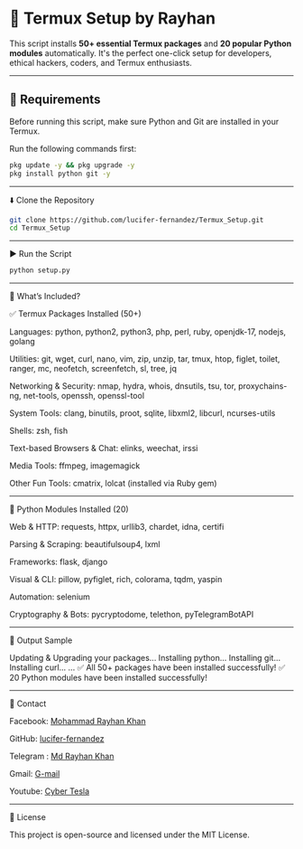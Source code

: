 # 🧰 Termux Setup by Rayhan

This script installs **50+ essential Termux packages** and **20 popular Python modules** automatically. It's the perfect one-click setup for developers, ethical hackers, coders, and Termux enthusiasts.

---

## 📌 Requirements

Before running this script, make sure Python and Git are installed in your Termux.

Run the following commands first:

```bash
pkg update -y && pkg upgrade -y
pkg install python git -y
```

---

⬇️ Clone the Repository
```bash
git clone https://github.com/lucifer-fernandez/Termux_Setup.git
cd Termux_Setup
```

---

▶️ Run the Script
```bash
python setup.py
```

---

🧾 What’s Included?

✅ Termux Packages Installed (50+)

Languages: python, python2, python3, php, perl, ruby, openjdk-17, nodejs, golang

Utilities: git, wget, curl, nano, vim, zip, unzip, tar, tmux, htop, figlet, toilet, ranger, mc, neofetch, screenfetch, sl, tree, jq

Networking & Security: nmap, hydra, whois, dnsutils, tsu, tor, proxychains-ng, net-tools, openssh, openssl-tool

System Tools: clang, binutils, proot, sqlite, libxml2, libcurl, ncurses-utils

Shells: zsh, fish

Text-based Browsers & Chat: elinks, weechat, irssi

Media Tools: ffmpeg, imagemagick

Other Fun Tools: cmatrix, lolcat (installed via Ruby gem)



---

🐍 Python Modules Installed (20)

Web & HTTP: requests, httpx, urllib3, chardet, idna, certifi

Parsing & Scraping: beautifulsoup4, lxml

Frameworks: flask, django

Visual & CLI: pillow, pyfiglet, rich, colorama, tqdm, yaspin

Automation: selenium

Cryptography & Bots: pycryptodome, telethon, pyTelegramBotAPI



---

📸 Output Sample

Updating & Upgrading your packages...
Installing python...
Installing git...
Installing curl...
...
✅ All 50+ packages have been installed successfully!
✅ 20 Python modules have been installed successfully!


---

📧 Contact

Facebook: [Mohammad Rayhan Khan](https://www.facebook.com/azad.farabi.2024)

GitHub: [lucifer-fernandez](https://github.com/lucifer-fernandez)

Telegram : [Md Rayhan Khan](@rayhankhan4you)

Gmail: [G-mail](rayhankhan4u@gmail.com)

Youtube: [Cyber Tesla](https://youtube.com/@cyber_tesla?si=cNaVnhQ1YvGzKYj3)



---

📜 License

This project is open-source and licensed under the MIT License.
